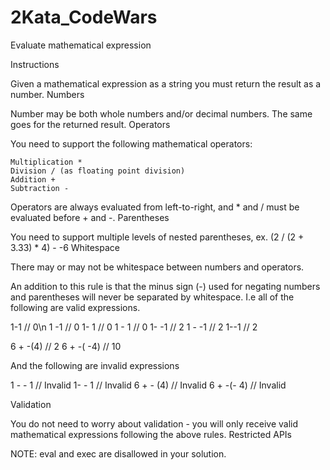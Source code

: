 # 2Kata_CodeWars
Evaluate mathematical expression

Instructions

Given a mathematical expression as a string you must return the result as a number.
Numbers

Number may be both whole numbers and/or decimal numbers. The same goes for the returned result.
Operators

You need to support the following mathematical operators:

    Multiplication *
    Division / (as floating point division)
    Addition +
    Subtraction -

Operators are always evaluated from left-to-right, and * and / must be evaluated before + and -.
Parentheses

You need to support multiple levels of nested parentheses, ex. (2 / (2 + 3.33) * 4) - -6
Whitespace

There may or may not be whitespace between numbers and operators.

An addition to this rule is that the minus sign (-) used for negating numbers and parentheses will never be separated by whitespace. I.e all of the following are valid expressions.

1-1    // 0\n
1 -1   // 0
1- 1   // 0
1 - 1  // 0
1- -1  // 2
1 - -1 // 2
1--1   // 2

6 + -(4)   // 2
6 + -( -4) // 10

And the following are invalid expressions

1 - - 1    // Invalid
1- - 1     // Invalid
6 + - (4)  // Invalid
6 + -(- 4) // Invalid

Validation

You do not need to worry about validation - you will only receive valid mathematical expressions following the above rules.
Restricted APIs

NOTE: eval and exec are disallowed in your solution.
